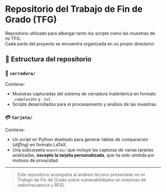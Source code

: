 # Repositorio del Trabajo de Fin de Grado (TFG)

Repositorio utilizado para albergar tanto los scripts como las muestras de mi TFG.  
Cada parte del proyecto se encuentra organizada en su propio directorio:

## 📁 Estructura del repositorio

### 🔐 `cerradura/`
Contiene:
- Muestras capturadas del sistema de cerradura inalámbrica en formato `.complex16s` y `.txt`.
- Scripts desarrollados para el procesamiento y análisis de las muestras.

### 💳 `tarjeta/`
Contiene:
- Un script en Python diseñado para generar tablas de comparación (_diffing_) en formato LaTeX.
- Una subcarpeta `muestras/` que incluye las capturas de varias tarjetas analizadas, **excepto la tarjeta personalizada**, que ha sido omitida por motivos de privacidad.

---

> Este repositorio acompaña al análisis técnico presentado en el Trabajo de Fin de Grado sobre vulnerabilidades en sistemas de radiofrecuencia y RFID.
